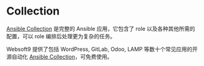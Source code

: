 # Collection

[Ansible Collection](https://docs.ansible.com/ansible/latest/user_guide/collections_using.html) 是完整的 Ansible 应用，它包含了 role 以及各种其他所需的配置，可以 role 编排后处理更为复杂的任务。

Websoft9 提供了包括 WordPress, GitLab, Odoo, LAMP 等数十个常见应用的开源自动化 [Ansible Collection](https://github.com/search?q=org%3AWebsoft9+ansible)，可免费使用。